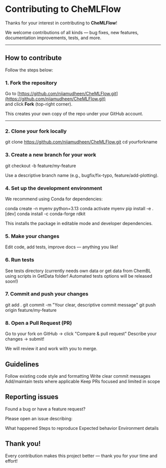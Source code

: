 # Contributing to CheMLFlow

Thanks for your interest in contributing to **CheMLFlow**!

We welcome contributions of all kinds — bug fixes, new features, documentation improvements, tests, and more.

---

## How to contribute

Follow the steps below:

### 1. Fork the repository

Go to [https://github.com/nijamudheen/CheMLFlow.git](https://github.com/nijamudheen/CheMLFlow.git)  
and click **Fork** (top-right corner).

This creates your own copy of the repo under your GitHub account.

---

### 2. Clone your fork locally

git clone https://github.com/nijamudheen/CheMLFlow.git
cd yourforkname

### 3. Create a new branch for your work
git checkout -b feature/my-feature

Use a descriptive branch name (e.g., bugfix/fix-typo, feature/add-plotting).

### 4. Set up the development environment
We recommend using Conda for dependencies:

conda create -n myenv python=3.13
conda activate myenv
pip install -e .[dev]
conda install -c conda-forge rdkit

This installs the package in editable mode and developer dependencies.

### 5. Make your changes
Edit code, add tests, improve docs — anything you like!


### 6. Run tests
See tests directory (currently needs own data or get data from ChemBL using scripts in GetData folder! Automated tests options will be released soon!)

### 7. Commit and push your changes
git add .
git commit -m "Your clear, descriptive commit message"
git push origin feature/my-feature


### 8. Open a Pull Request (PR)
Go to your fork on GitHub → click "Compare & pull request"
Describe your changes → submit!

We will review it and work with you to merge.

## Guidelines
Follow existing code style and formatting
Write clear commit messages
Add/maintain tests where applicable
Keep PRs focused and limited in scope

## Reporting issues
Found a bug or have a feature request?

Please open an issue describing:

What happened
Steps to reproduce
Expected behavior
Environment details

## Thank you!
Every contribution makes this project better — thank you for your time and effort!












